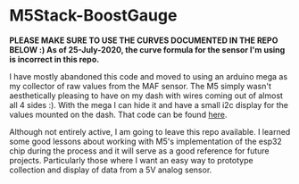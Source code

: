 # M5Stack-BoostGauge


**PLEASE MAKE SURE TO USE THE CURVES DOCUMENTED IN THE REPO BELOW :) As of 25-July-2020, the curve formula for the sensor I'm using is incorrect in this repo.** 

I have mostly abandoned this code and moved to using an arduino mega as my collector of raw values from the MAF sensor.  The M5 simply wasn't aesthetically pleasing to have on my dash with wires coming out of almost all 4 sides :). With the mega I can hide it and have a small i2c display for the values mounted on the dash. That code can be found [here](https://github.com/andybaran/mega-boostgauge).


Although not entirely active, I am going to leave this repo available. I learned some good lessons about working with M5's implementation of the esp32 chip during the process and it will serve as a good reference for future projects.  Particularly those where I want an easy way to prototype collection and display of data from a 5V analog sensor.

